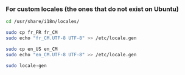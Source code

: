 

### For custom locales (the ones that do not exist on Ubuntu)
```bash
cd /usr/share/i18n/locales/

sudo cp fr_FR fr_CM
sudo echo "fr_CM.UTF-8 UTF-8" >> /etc/locale.gen

sudo cp en_US en_CM
sudo echo "en_CM.UTF-8 UTF-8" >> /etc/locale.gen

sudo locale-gen
```
